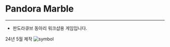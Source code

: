 # Pandora Marble
---
* 판도라큐브 동아리 워크샵용 게임입니다.

24년 5월 제작
![symbol](https://github.com/Jaehyun9912/PandoraMarble/assets/83815409/3956b684-e0ea-4a2e-baef-7ef51c60c053)
